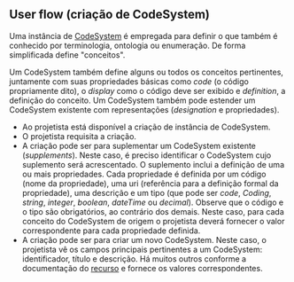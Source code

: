 ## User flow (criação de CodeSystem)

Uma instância de [CodeSystem](https://www.hl7.org/fhir/r4/codesystem.html) é empregada para definir o que também é conhecido por terminologia, ontologia ou enumeração.
De forma simplificada define "conceitos". 

Um CodeSystem também define alguns ou todos os conceitos pertinentes, juntamente com suas propriedades básicas como _code_ (o código propriamente dito), o _display_ 
como o código deve ser exibido e _definition_, a definição do conceito. Um CodeSystem também pode estender um CodeSystem existente com representações (_designation_ e propriedades).

- Ao projetista está disponível a criação de instância de CodeSystem.
- O projetista requisita a criação.
- A criação pode ser para suplementar um CodeSystem existente (_supplements_). Neste caso, é preciso identificar o CodeSystem cujo suplemento será acrescentado. O suplemento inclui a definição de uma ou mais propriedades. Cada propriedade é definida por um código (nome da propriedade), uma uri (referência para a definição formal da propriedade), uma descrição e um tipo (que pode ser _code_, _Coding_, _string_, _integer_, _boolean_, _dateTime_ ou _decimal_). Observe que o código e o tipo são obrigatórios, ao contrário dos demais. Neste caso, para cada conceito do CodeSystem de origem o projetista deverá fornecer o valor correspondente para cada propriedade definida. 
- A criação pode ser para criar um novo CodeSystem. Neste caso, o projetista vê os campos principais pertinentes a um CodeSystem: identificador, título e descrição. Há muitos outros conforme a documentação do [recurso](http://hl7.org/fhir/r4/codesystem) e fornece os valores correspondentes.
